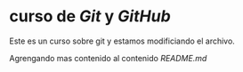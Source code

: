 # curso de _Git_ y _GitHub_

Este es un curso sobre git y estamos modificiando el archivo.

Agrengando mas contenido al contenido _README.md_
